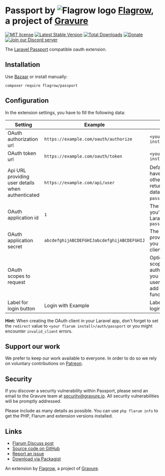 # Passport by ![Flagrow logo](https://avatars0.githubusercontent.com/u/16413865?v=3&s=20) [Flagrow](https://discuss.flarum.org/d/1832-flagrow-extension-developer-group), a project of [Gravure](https://gravure.io/)

[![MIT license](https://img.shields.io/badge/license-MIT-blue.svg)](https://github.com/flagrow/passport/blob/master/LICENSE.md) [![Latest Stable Version](https://img.shields.io/packagist/v/flagrow/passport.svg)](https://packagist.org/packages/flagrow/passport) [![Total Downloads](https://img.shields.io/packagist/dt/flagrow/passport.svg)](https://packagist.org/packages/flagrow/passport) [![Donate](https://img.shields.io/badge/patreon-support-yellow.svg)](https://www.patreon.com/flagrow) [![Join our Discord server](https://discordapp.com/api/guilds/240489109041315840/embed.png)](https://flagrow.io/join-discord)

The [Laravel Passport](https://laravel.com/docs/5.4/passport) compatible oauth extension.

## Installation

Use [Bazaar](https://discuss.flarum.org/d/5151-flagrow-bazaar-the-extension-marketplace) or install manually:

    composer require flagrow/passport

## Configuration

In the extension settings, you have to fill the following data:

Setting | Example | Description
--- | --- | ---
OAuth authorization url | `https://example.com/oauth/authorize` | `<your laravel install>/oauth/authorize`
OAuth token url | `https://example.com/oauth/token` | `<your laravel install>/oauth/token`
Api URL providing user details when authenticated | `https://example.com/api/user` | Default Laravel installs have an `/api/user` route, otherwise point to a route returning the current user data (protected by the `passport` driver)
OAuth application id | `1` | The integer *Client ID* you've made in the Laravel app or via `artisan passport:client`
OAuth application secret | `abcdefghijABCDEFGHIJabcdefghijABCDEFGHIJ` | The *Client secret* provided by Laravel once you created the OAuth client
OAuth scopes to request | | Optional additional scopes to request during authorization, perhaps you want to protect the user url with a scope or add additional functionality
Label for login button | Login with Example | Label to place on the login button

**Hint:** When creating the OAuth client in your Laravel app, don't forget to set the `redirect` value to `<your flarum install>/auth/passport` or you might encounter `invalid_client` errors.

## Support our work

We prefer to keep our work available to everyone.
In order to do so we rely on voluntary contributions on [Patreon](https://www.patreon.com/flagrow).

## Security

If you discover a security vulnerability within Passport, please send an email to the Gravure team at security@gravure.io. All security vulnerabilities will be promptly addressed.

Please include as many details as possible. You can use `php flarum info` to get the PHP, Flarum and extension versions installed.

## Links

- [Flarum Discuss post](https://discuss.flarum.org/d/5203-flagrow-passport-the-laravel-passport-oauth-extension)
- [Source code on GitHub](https://github.com/flagrow/passport)
- [Report an issue](https://github.com/flagrow/passport/issues)
- [Download via Packagist](https://packagist.org/packages/flagrow/passport)

An extension by [Flagrow](https://flagrow.io/), a project of [Gravure](https://gravure.io/).
